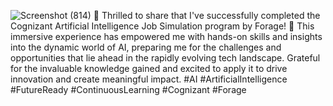 ![Screenshot (814)](https://github.com/Afreen02dec2002/theforage-cognizant-artificial-intelligence-/assets/164108310/8b3c7e68-fdcb-42dd-a827-b53491c29a8e)
🚀 Thrilled to share that I've successfully completed the Cognizant Artificial Intelligence Job Simulation program by Forage! 🌟 This immersive experience has empowered me with hands-on skills and insights into the dynamic world of AI, preparing me for the challenges and opportunities that lie ahead in the rapidly evolving tech landscape. Grateful for the invaluable knowledge gained and excited to apply it to drive innovation and create meaningful impact. #AI #ArtificialIntelligence #FutureReady #ContinuousLearning #Cognizant #Forage
